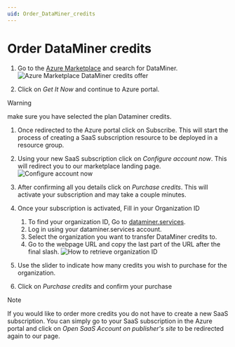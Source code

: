 ```yaml
---
uid: Order_DataMiner_credits
---
```


# Order DataMiner credits

1. Go to the [Azure Marketplace](https://azuremarketplace.microsoft.com/) and search for DataMiner.
    ![Azure Marketplace DataMiner credits offer](~/user-guide/images/Azure_Marketplace_Offer.png)

1. Click on *Get It Now* and continue to Azure portal.

> [!WARNING]
> make sure you have selected the plan Dataminer credits.

1. Once redirected to the Azure portal click on Subscribe. This will start the process of creating a SaaS subscription resource to be deployed in a resource group.

1. Using your new SaaS subscription click on *Configure account now*. This will redirect you to our marketplace landing page.
    ![Configure account now](~/user-guide/images/Azure_Portal_Configure.png)

1. After confirming all you details click on *Purchase credits*. This will activate your subscription and may take a couple minutes.

1. Once your subscription is activated, Fill in your Organization ID
    1. To find your organization ID, Go to [dataminer.services](https://dataminer.services).
    1. Log in using your dataminer.services account.
    1. Select the organization you want to transfer DataMiner credits to.
    1. Go to the webpage URL and copy the last part of the URL after the final slash.
   ![How to retrieve organization ID](~/user-guide/images/Retrieve_Organization_ID.gif)

1. Use the slider to indicate how many credits you wish to purchase for the organization.

1. Click on *Purchase credits* and confirm your purchase

> [!NOTE]
> If you would like to order more credits you do not have to create a new SaaS subscription. You can simply go to your SaaS subscription in the Azure portal and click on *Open SaaS Account on publisher's site* to be redirected again to our page.
